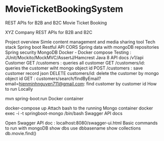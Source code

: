 # MovieTicketBookingSystem
REST APIs for B2B and B2C Movie Ticket Booking
 
 XYZ Company REST APIs for B2B and B2C
 
 Project overview
Simle content management and media sharing tool
Tech stack
Spring boot
Restful API
CORS
Spring data with mongoDB repositories
Spring security
MongoDB
Docker - Docker compose
Testing : JUnit/Mockito/MockMVC/AssertJ/Hamcrest
Java 8
API docs /v1/api
Customer
GET /customers : queries all customer
GET /customers/id: queries the customer wiht mongo object id
POST /customers : save customer record json
DELETE customers/id: delete the customer by mongo object id
GET : customers/search/findByEmail?email=hienminhnguyen711@gmail.com: find customer by customer id
How to run
Locally

mvn spring-boot:run
Docker container

docker-compose up
Attach bash to the running Mongo container
docker exec -i -t springboot-mongo /bin/bash
Swagger API docs

Open Swagger API doc : localhost:8080/swagger-ui.html
Basic commands to run with mongoDB
show dbs
use dbbasename
show collections
db.movie.find()
